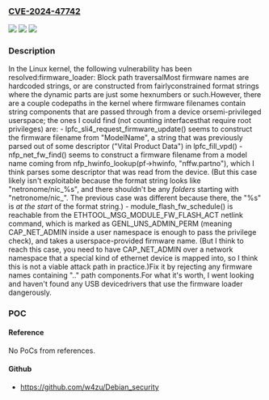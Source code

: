 ### [CVE-2024-47742](https://cve.mitre.org/cgi-bin/cvename.cgi?name=CVE-2024-47742)
![](https://img.shields.io/static/v1?label=Product&message=Linux&color=blue)
![](https://img.shields.io/static/v1?label=Version&message=abb139e75c2c%3C%20d1768e5535d3%20&color=brighgreen)
![](https://img.shields.io/static/v1?label=Vulnerability&message=n%2Fa&color=brighgreen)

### Description

In the Linux kernel, the following vulnerability has been resolved:firmware_loader: Block path traversalMost firmware names are hardcoded strings, or are constructed from fairlyconstrained format strings where the dynamic parts are just some hexnumbers or such.However, there are a couple codepaths in the kernel where firmware filenames contain string components that are passed through from a device orsemi-privileged userspace; the ones I could find (not counting interfacesthat require root privileges) are: - lpfc_sli4_request_firmware_update() seems to construct the firmware   filename from "ModelName", a string that was previously parsed out of   some descriptor ("Vital Product Data") in lpfc_fill_vpd() - nfp_net_fw_find() seems to construct a firmware filename from a model   name coming from nfp_hwinfo_lookup(pf->hwinfo, "nffw.partno"), which I   think parses some descriptor that was read from the device.   (But this case likely isn't exploitable because the format string looks   like "netronome/nic_%s", and there shouldn't be any *folders* starting   with "netronome/nic_". The previous case was different because there,   the "%s" is *at the start* of the format string.) - module_flash_fw_schedule() is reachable from the   ETHTOOL_MSG_MODULE_FW_FLASH_ACT netlink command, which is marked as   GENL_UNS_ADMIN_PERM (meaning CAP_NET_ADMIN inside a user namespace is   enough to pass the privilege check), and takes a userspace-provided   firmware name.   (But I think to reach this case, you need to have CAP_NET_ADMIN over a   network namespace that a special kind of ethernet device is mapped into,   so I think this is not a viable attack path in practice.)Fix it by rejecting any firmware names containing ".." path components.For what it's worth, I went looking and haven't found any USB devicedrivers that use the firmware loader dangerously.

### POC

#### Reference
No PoCs from references.

#### Github
- https://github.com/w4zu/Debian_security

